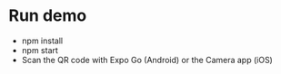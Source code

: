 # Run demo

- npm install
- npm start
- Scan the QR code with Expo Go (Android) or the Camera app (iOS)
